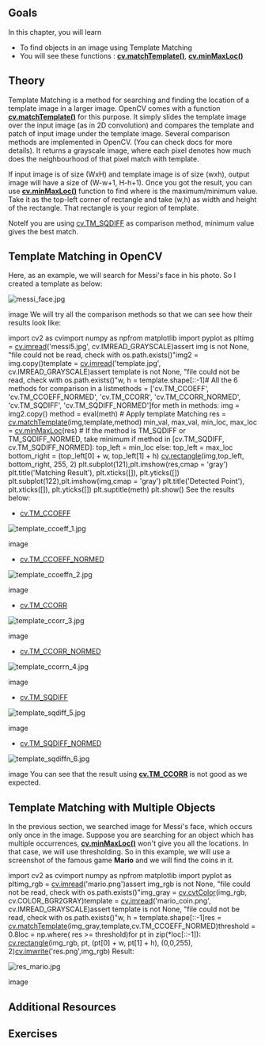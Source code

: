 
## Goals

In this chapter, you will learn

* To find objects in an image using Template Matching
* You will see these functions : **[cv.matchTemplate()](../../df/dfb/group__imgproc__object.html#ga586ebfb0a7fb604b35a23d85391329be "Compares a template against overlapped image regions. ")**, **[cv.minMaxLoc()](../../d2/de8/group__core__array.html#gab473bf2eb6d14ff97e89b355dac20707 "Finds the global minimum and maximum in an array. ")**

## Theory

Template Matching is a method for searching and finding the location of a template image in a larger image. OpenCV comes with a function **[cv.matchTemplate()](../../df/dfb/group__imgproc__object.html#ga586ebfb0a7fb604b35a23d85391329be "Compares a template against overlapped image regions. ")** for this purpose. It simply slides the template image over the input image (as in 2D convolution) and compares the template and patch of input image under the template image. Several comparison methods are implemented in OpenCV. (You can check docs for more details). It returns a grayscale image, where each pixel denotes how much does the neighbourhood of that pixel match with template.

If input image is of size (WxH) and template image is of size (wxh), output image will have a size of (W-w+1, H-h+1). Once you got the result, you can use **[cv.minMaxLoc()](../../d2/de8/group__core__array.html#gab473bf2eb6d14ff97e89b355dac20707 "Finds the global minimum and maximum in an array. ")** function to find where is the maximum/minimum value. Take it as the top-left corner of rectangle and take (w,h) as width and height of the rectangle. That rectangle is your region of template.

NoteIf you are using [cv.TM\_SQDIFF](../../df/dfb/group__imgproc__object.html#gga3a7850640f1fe1f58fe91a2d7583695dab65c042ed62c9e9e095a1e7e41fe2773 "../../df/dfb/group__imgproc__object.html#gga3a7850640f1fe1f58fe91a2d7583695dab65c042ed62c9e9e095a1e7e41fe2773") as comparison method, minimum value gives the best match.
## Template Matching in OpenCV

Here, as an example, we will search for Messi's face in his photo. So I created a template as below:

![messi_face.jpg](../../messi_face.jpg)

image
 We will try all the comparison methods so that we can see how their results look like: 

import cv2 as cvimport numpy as npfrom matplotlib import pyplot as pltimg = [cv.imread](../../d4/da8/group__imgcodecs.html#ga288b8b3da0892bd651fce07b3bbd3a56 "../../d4/da8/group__imgcodecs.html#ga288b8b3da0892bd651fce07b3bbd3a56")('messi5.jpg', cv.IMREAD\_GRAYSCALE)assert img is not None, "file could not be read, check with os.path.exists()"img2 = img.copy()template = [cv.imread](../../d4/da8/group__imgcodecs.html#ga288b8b3da0892bd651fce07b3bbd3a56 "../../d4/da8/group__imgcodecs.html#ga288b8b3da0892bd651fce07b3bbd3a56")('template.jpg', cv.IMREAD\_GRAYSCALE)assert template is not None, "file could not be read, check with os.path.exists()"w, h = template.shape[::-1]# All the 6 methods for comparison in a listmethods = ['cv.TM\_CCOEFF', 'cv.TM\_CCOEFF\_NORMED', 'cv.TM\_CCORR', 'cv.TM\_CCORR\_NORMED', 'cv.TM\_SQDIFF', 'cv.TM\_SQDIFF\_NORMED']for meth in methods: img = img2.copy() method = eval(meth) # Apply template Matching res = [cv.matchTemplate](../../df/dfb/group__imgproc__object.html#ga586ebfb0a7fb604b35a23d85391329be "../../df/dfb/group__imgproc__object.html#ga586ebfb0a7fb604b35a23d85391329be")(img,template,method) min\_val, max\_val, min\_loc, max\_loc = [cv.minMaxLoc](../../d2/de8/group__core__array.html#ga8873b86a29c5af51cafdcee82f8150a7 "../../d2/de8/group__core__array.html#ga8873b86a29c5af51cafdcee82f8150a7")(res) # If the method is TM\_SQDIFF or TM\_SQDIFF\_NORMED, take minimum if method in [cv.TM\_SQDIFF, cv.TM\_SQDIFF\_NORMED]: top\_left = min\_loc else: top\_left = max\_loc bottom\_right = (top\_left[0] + w, top\_left[1] + h) [cv.rectangle](../../d6/d6e/group__imgproc__draw.html#gac865734d137287c0afb7682ff7b3db23 "../../d6/d6e/group__imgproc__draw.html#gac865734d137287c0afb7682ff7b3db23")(img,top\_left, bottom\_right, 255, 2) plt.subplot(121),plt.imshow(res,cmap = 'gray') plt.title('Matching Result'), plt.xticks([]), plt.yticks([]) plt.subplot(122),plt.imshow(img,cmap = 'gray') plt.title('Detected Point'), plt.xticks([]), plt.yticks([]) plt.suptitle(meth) plt.show() See the results below:

* [cv.TM\_CCOEFF](../../df/dfb/group__imgproc__object.html#gga3a7850640f1fe1f58fe91a2d7583695dac5babb7dfda59544e3e31ea928f8cb16 "../../df/dfb/group__imgproc__object.html#gga3a7850640f1fe1f58fe91a2d7583695dac5babb7dfda59544e3e31ea928f8cb16")

![template_ccoeff_1.jpg](../../template_ccoeff_1.jpg)

image
* [cv.TM\_CCOEFF\_NORMED](../../df/dfb/group__imgproc__object.html#gga3a7850640f1fe1f58fe91a2d7583695dac6677e2af5e0fae82cc5339bfaef5038 "../../df/dfb/group__imgproc__object.html#gga3a7850640f1fe1f58fe91a2d7583695dac6677e2af5e0fae82cc5339bfaef5038")

![template_ccoeffn_2.jpg](../../template_ccoeffn_2.jpg)

image
* [cv.TM\_CCORR](../../df/dfb/group__imgproc__object.html#gga3a7850640f1fe1f58fe91a2d7583695da5be00b45a4d99b5e42625b4400bfde65 "../../df/dfb/group__imgproc__object.html#gga3a7850640f1fe1f58fe91a2d7583695da5be00b45a4d99b5e42625b4400bfde65")

![template_ccorr_3.jpg](../../template_ccorr_3.jpg)

image
* [cv.TM\_CCORR\_NORMED](../../df/dfb/group__imgproc__object.html#gga3a7850640f1fe1f58fe91a2d7583695daf9c3ab9296f597ea71f056399a5831da "../../df/dfb/group__imgproc__object.html#gga3a7850640f1fe1f58fe91a2d7583695daf9c3ab9296f597ea71f056399a5831da")

![template_ccorrn_4.jpg](../../template_ccorrn_4.jpg)

image
* [cv.TM\_SQDIFF](../../df/dfb/group__imgproc__object.html#gga3a7850640f1fe1f58fe91a2d7583695dab65c042ed62c9e9e095a1e7e41fe2773 "../../df/dfb/group__imgproc__object.html#gga3a7850640f1fe1f58fe91a2d7583695dab65c042ed62c9e9e095a1e7e41fe2773")

![template_sqdiff_5.jpg](../../template_sqdiff_5.jpg)

image
* [cv.TM\_SQDIFF\_NORMED](../../df/dfb/group__imgproc__object.html#gga3a7850640f1fe1f58fe91a2d7583695da5382c8f9df87e87cf1e9f9927dc3bc31 "../../df/dfb/group__imgproc__object.html#gga3a7850640f1fe1f58fe91a2d7583695da5382c8f9df87e87cf1e9f9927dc3bc31")

![template_sqdiffn_6.jpg](../../template_sqdiffn_6.jpg)

image
 You can see that the result using **[cv.TM\_CCORR](../../df/dfb/group__imgproc__object.html#gga3a7850640f1fe1f58fe91a2d7583695da5be00b45a4d99b5e42625b4400bfde65 "../../df/dfb/group__imgproc__object.html#gga3a7850640f1fe1f58fe91a2d7583695da5be00b45a4d99b5e42625b4400bfde65")** is not good as we expected.

## Template Matching with Multiple Objects

In the previous section, we searched image for Messi's face, which occurs only once in the image. Suppose you are searching for an object which has multiple occurrences, **[cv.minMaxLoc()](../../d2/de8/group__core__array.html#gab473bf2eb6d14ff97e89b355dac20707 "Finds the global minimum and maximum in an array. ")** won't give you all the locations. In that case, we will use thresholding. So in this example, we will use a screenshot of the famous game **Mario** and we will find the coins in it. 

import cv2 as cvimport numpy as npfrom matplotlib import pyplot as pltimg\_rgb = [cv.imread](../../d4/da8/group__imgcodecs.html#ga288b8b3da0892bd651fce07b3bbd3a56 "../../d4/da8/group__imgcodecs.html#ga288b8b3da0892bd651fce07b3bbd3a56")('mario.png')assert img\_rgb is not None, "file could not be read, check with os.path.exists()"img\_gray = [cv.cvtColor](../../d8/d01/group__imgproc__color__conversions.html#ga397ae87e1288a81d2363b61574eb8cab "../../d8/d01/group__imgproc__color__conversions.html#ga397ae87e1288a81d2363b61574eb8cab")(img\_rgb, cv.COLOR\_BGR2GRAY)template = [cv.imread](../../d4/da8/group__imgcodecs.html#ga288b8b3da0892bd651fce07b3bbd3a56 "../../d4/da8/group__imgcodecs.html#ga288b8b3da0892bd651fce07b3bbd3a56")('mario\_coin.png', cv.IMREAD\_GRAYSCALE)assert template is not None, "file could not be read, check with os.path.exists()"w, h = template.shape[::-1]res = [cv.matchTemplate](../../df/dfb/group__imgproc__object.html#ga586ebfb0a7fb604b35a23d85391329be "../../df/dfb/group__imgproc__object.html#ga586ebfb0a7fb604b35a23d85391329be")(img\_gray,template,cv.TM\_CCOEFF\_NORMED)threshold = 0.8loc = np.where( res >= threshold)for pt in zip(\*loc[::-1]): [cv.rectangle](../../d6/d6e/group__imgproc__draw.html#gac865734d137287c0afb7682ff7b3db23 "../../d6/d6e/group__imgproc__draw.html#gac865734d137287c0afb7682ff7b3db23")(img\_rgb, pt, (pt[0] + w, pt[1] + h), (0,0,255), 2)[cv.imwrite](../../d4/da8/group__imgcodecs.html#gabbc7ef1aa2edfaa87772f1202d67e0ce "../../d4/da8/group__imgcodecs.html#gabbc7ef1aa2edfaa87772f1202d67e0ce")('res.png',img\_rgb) Result:

![res_mario.jpg](../../res_mario.jpg)

image
## Additional Resources

## Exercises

